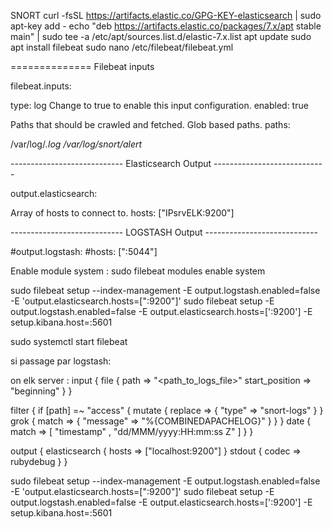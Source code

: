 SNORT 
curl -fsSL https://artifacts.elastic.co/GPG-KEY-elasticsearch | sudo apt-key add -
echo "deb https://artifacts.elastic.co/packages/7.x/apt stable main" | sudo tee -a /etc/apt/sources.list.d/elastic-7.x.list
apt update
sudo apt install filebeat
sudo nano /etc/filebeat/filebeat.yml

============== Filebeat inputs 

filebeat.inputs:

type: log
Change to true to enable this input configuration.
enabled: true

Paths that should be crawled and fetched. Glob based paths.
paths:

/var/log/*.log
/var/log/snort/alert* 

---------------------------- Elasticsearch Output ----------------------------

output.elasticsearch:

Array of hosts to connect to.
hosts: ["IPsrvELK:9200"]

---------------------------- LOGSTASH Output ---------------------------- 

#output.logstash: 
#hosts: [":5044"]


Enable module system : 
sudo filebeat modules enable system

sudo filebeat setup --index-management -E output.logstash.enabled=false -E 'output.elasticsearch.hosts=[":9200"]' 
sudo filebeat setup -E output.logstash.enabled=false -E output.elasticsearch.hosts=[':9200'] -E setup.kibana.host=:5601

sudo systemctl start filebeat



si passage par logstash:

on elk server : 
input {
  file {
    path => "<path_to_logs_file>"
    start_position => "beginning"
  }
}

filter {
  if [path] =~ "access" {
    mutate { replace => { "type" => "snort-logs" } }
    grok {
      match => { "message" => "%{COMBINEDAPACHELOG}" }
    }
  }
  date {
    match => [ "timestamp" , "dd/MMM/yyyy:HH:mm:ss Z" ]
  }
}

output {
  elasticsearch {
    hosts => ["localhost:9200"]
  }
  stdout { codec => rubydebug }
}








sudo filebeat setup --index-management -E output.logstash.enabled=false -E 'output.elasticsearch.hosts=["<elastic-server-ip>:9200"]'
sudo filebeat setup -E output.logstash.enabled=false -E output.elasticsearch.hosts=['<elastic-server-ip>:9200'] -E setup.kibana.host=<elastic-server-ip>:5601
